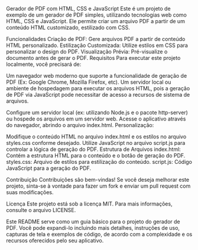 Gerador de PDF com HTML, CSS e JavaScript
Este é um projeto de exemplo de um gerador de PDF simples, utilizando tecnologias web como HTML, CSS e JavaScript. Ele permite criar um arquivo PDF a partir de um conteúdo HTML customizado, estilizado com CSS.

Funcionalidades
Criação de PDF: Gere arquivos PDF a partir de conteúdo HTML personalizado.
Estilização Customizada: Utilize estilos em CSS para personalizar o design do PDF.
Visualização Prévia: Pré-visualize o documento antes de gerar o PDF.
Requisitos
Para executar este projeto localmente, você precisará de:

Um navegador web moderno que suporte a funcionalidade de geração de PDF (Ex: Google Chrome, Mozilla Firefox, etc).
Um servidor local ou ambiente de hospedagem para executar os arquivos HTML, pois a geração de PDF via JavaScript pode necessitar de acesso a recursos de sistema de arquivos.

Configure um servidor local (ex: utilizando Node.js e o pacote http-server) ou hospede os arquivos em um servidor web.
Acesse o aplicativo através do navegador, abrindo o arquivo index.html.
Personalização:

Modifique o conteúdo HTML no arquivo index.html e os estilos no arquivo styles.css conforme desejado.
Utilize JavaScript no arquivo script.js para controlar a lógica de geração do PDF.
Estrutura de Arquivos
index.html: Contém a estrutura HTML para o conteúdo e o botão de geração do PDF.
styles.css: Arquivo de estilos para estilização do conteúdo.
script.js: Código JavaScript para a geração do PDF.

Contribuição
Contribuições são bem-vindas! Se você deseja melhorar este projeto, sinta-se à vontade para fazer um fork e enviar um pull request com suas modificações.

Licença
Este projeto está sob a licença MIT. Para mais informações, consulte o arquivo LICENSE.

Este README serve como um guia básico para o projeto do gerador de PDF. Você pode expandi-lo incluindo mais detalhes, instruções de uso, capturas de tela e exemplos de código, de acordo com a complexidade e os recursos oferecidos pelo seu aplicativo.

